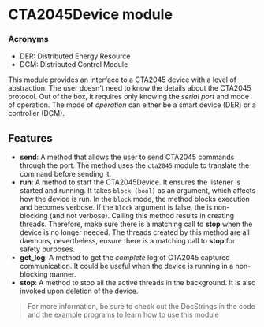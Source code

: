 # CTA2045Device module

### Acronyms
* DER: Distributed Energy Resource
* DCM: Distributed Control Module

This module provides an interface to a CTA2045 device with a level of abstraction. The user doesn't need to know the details about the CTA2045 protocol. Out of the box, it requires only knowing the _serial port_ and mode of operation. The mode of _operation_ can either be a smart device (DER) or a controller (DCM). 
 

## Features
*  __send__: A method that allows the user to send CTA2045 commands through the port. The method uses the `cta2045` module to translate the command before sending it. 
*  __run__: A method to start the CTA2045Device. It ensures the listener is started and running. It takes `block (bool)` as an argument, which affects how the device is run. In the `block` mode, the method blocks execution and becomes verbose. If the `block` argument is false, the is non-blocking (and not verbose). Calling this method results in creating threads. Therefore, make sure there is a matching call to __stop__ when the device is no longer needed. The threads created by this method are all daemons, nevertheless, ensure there is a matching call to __stop__ for safety purposes.
*  __get_log__: A method to get the _complete_ log of CTA2045 captured communication. It could be useful when the device is running in a non-blocking manner.  
*  __stop__: A method to stop all the active threads in the background. It is also invoked upon deletion of the device. 

> For more information, be sure to check out the DocStrings in the code and the example programs to learn how to use this module 